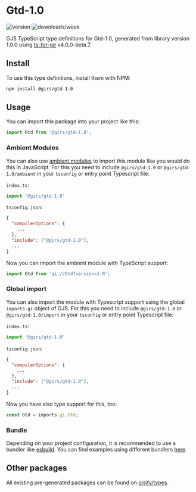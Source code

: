 
# Gtd-1.0

![version](https://img.shields.io/npm/v/@girs/gtd-1.0)
![downloads/week](https://img.shields.io/npm/dw/@girs/gtd-1.0)


GJS TypeScript type definitions for Gtd-1.0, generated from library version 1.0.0 using [ts-for-gir](https://github.com/gjsify/ts-for-gir) v4.0.0-beta.7.


## Install

To use this type definitions, install them with NPM:
```bash
npm install @girs/gtd-1.0
```

## Usage

You can import this package into your project like this:
```ts
import Gtd from '@girs/gtd-1.0';
```

### Ambient Modules

You can also use [ambient modules](https://github.com/gjsify/ts-for-gir/tree/main/packages/cli#ambient-modules) to import this module like you would do this in JavaScript.
For this you need to include `@girs/gtd-1.0` or `@girs/gtd-1.0/ambient` in your `tsconfig` or entry point Typescript file:

`index.ts`:
```ts
import '@girs/gtd-1.0'
```

`tsconfig.json`:
```json
{
  "compilerOptions": {
    ...
  },
  "include": ["@girs/gtd-1.0"],
  ...
}
```

Now you can import the ambient module with TypeScript support: 

```ts
import Gtd from 'gi://Gtd?version=1.0';
```

### Global import

You can also import the module with Typescript support using the global `imports.gi` object of GJS.
For this you need to include `@girs/gtd-1.0` or `@girs/gtd-1.0/import` in your `tsconfig` or entry point Typescript file:

`index.ts`:
```ts
import '@girs/gtd-1.0'
```

`tsconfig.json`:
```json
{
  "compilerOptions": {
    ...
  },
  "include": ["@girs/gtd-1.0"],
  ...
}
```

Now you have also type support for this, too:

```ts
const Gtd = imports.gi.Gtd;
```

### Bundle

Depending on your project configuration, it is recommended to use a bundler like [esbuild](https://esbuild.github.io/). You can find examples using different bundlers [here](https://github.com/gjsify/ts-for-gir/tree/main/examples).

## Other packages

All existing pre-generated packages can be found on [gjsify/types](https://github.com/gjsify/types).

